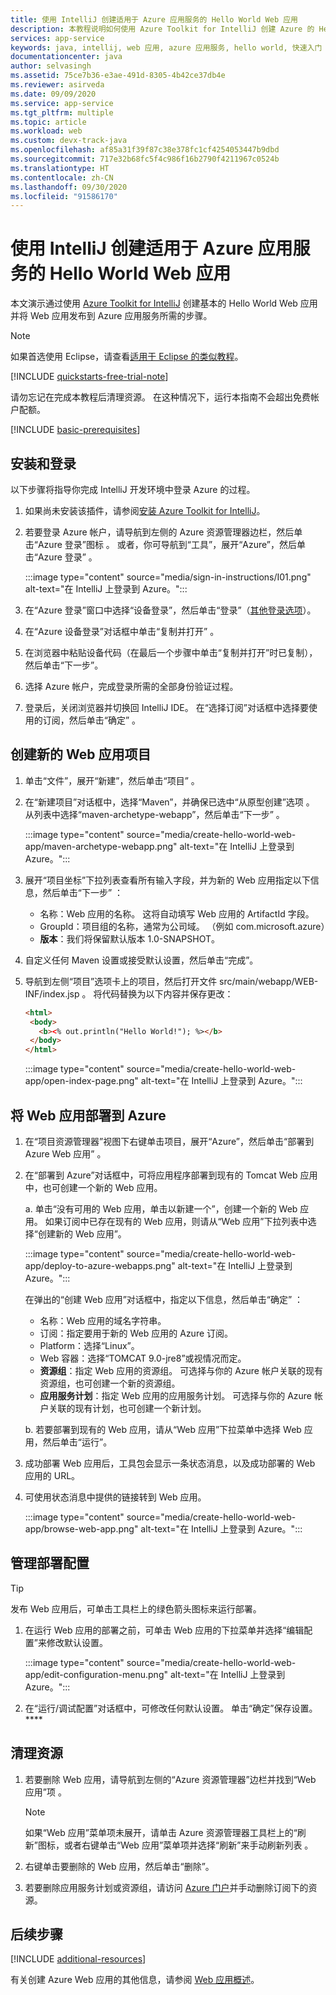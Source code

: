 ```yaml
---
title: 使用 IntelliJ 创建适用于 Azure 应用服务的 Hello World Web 应用
description: 本教程说明如何使用 Azure Toolkit for IntelliJ 创建 Azure 的 Hello World Web 应用。
services: app-service
keywords: java, intellij, web 应用, azure 应用服务, hello world, 快速入门
documentationcenter: java
author: selvasingh
ms.assetid: 75ce7b36-e3ae-491d-8305-4b42ce37db4e
ms.reviewer: asirveda
ms.date: 09/09/2020
ms.service: app-service
ms.tgt_pltfrm: multiple
ms.topic: article
ms.workload: web
ms.custom: devx-track-java
ms.openlocfilehash: af85a31f39f87c38e378fc1cf4254053447b9dbd
ms.sourcegitcommit: 717e32b68fc5f4c986f16b2790f4211967c0524b
ms.translationtype: HT
ms.contentlocale: zh-CN
ms.lasthandoff: 09/30/2020
ms.locfileid: "91586170"
---
```

# <a name="create-a-hello-world-web-app-for-azure-app-service-using-intellij"></a>使用 IntelliJ 创建适用于 Azure 应用服务的 Hello World Web 应用

本文演示通过使用 [Azure Toolkit for IntelliJ](https://plugins.jetbrains.com/plugin/8053) 创建基本的 Hello World Web 应用并将 Web 应用发布到 Azure 应用服务所需的步骤。

> [!NOTE]
>
> 如果首选使用 Eclipse，请查看[适用于 Eclipse 的类似教程][eclipse-hello-world]。
>
>[!INCLUDE [quickstarts-free-trial-note](includes/quickstarts-free-trial-note.md)]
>
> 请勿忘记在完成本教程后清理资源。 在这种情况下，运行本指南不会超出免费帐户配额。
>

[!INCLUDE [basic-prerequisites](includes/basic-prerequisites.md)]

## <a name="installation-and-sign-in"></a>安装和登录

以下步骤将指导你完成 IntelliJ 开发环境中登录 Azure 的过程。

1. 如果尚未安装该插件，请参阅[安装 Azure Toolkit for IntelliJ](installation.md)。

1. 若要登录 Azure 帐户，请导航到左侧的 Azure 资源管理器边栏，然后单击“Azure 登录”图标 。 或者，你可导航到“工具”，展开“Azure”，然后单击“Azure 登录”  。

   :::image type="content" source="media/sign-in-instructions/I01.png" alt-text="在 IntelliJ 上登录到 Azure。"::: 

1. 在“Azure 登录”窗口中选择“设备登录”，然后单击“登录”（[其他登录选项](sign-in-instructions.md)）。  

1. 在“Azure 设备登录”对话框中单击“复制并打开” 。

1. 在浏览器中粘贴设备代码（在最后一个步骤中单击“复制并打开”时已复制），然后单击“下一步”。 

1. 选择 Azure 帐户，完成登录所需的全部身份验证过程。

1. 登录后，关闭浏览器并切换回 IntelliJ IDE。 在“选择订阅”对话框中选择要使用的订阅，然后单击“确定” 。

## <a name="creating-a-new-web-app-project"></a>创建新的 Web 应用项目

1. 单击“文件”，展开“新建”，然后单击“项目”  。

1. 在“新建项目”对话框中，选择“Maven”，并确保已选中“从原型创建”选项  。 从列表中选择“maven-archetype-webapp”，然后单击“下一步” 。

   :::image type="content" source="media/create-hello-world-web-app/maven-archetype-webapp.png" alt-text="在 IntelliJ 上登录到 Azure。"::: 

1. 展开“项目坐标”下拉列表查看所有输入字段，并为新的 Web 应用指定以下信息，然后单击“下一步” ：

   * 名称：Web 应用的名称。 这将自动填写 Web 应用的 ArtifactId 字段。
   * GroupId：项目组的名称，通常为公司域。 （例如 com.microsoft.azure）
   * **版本**：我们将保留默认版本 1.0-SNAPSHOT。

1. 自定义任何 Maven 设置或接受默认设置，然后单击“完成”。

1. 导航到左侧“项目”选项卡上的项目，然后打开文件 src/main/webapp/WEB-INF/index.jsp 。 将代码替换为以下内容并保存更改：

   ```html
   <html>
    <body>
      <b><% out.println("Hello World!"); %></b>
    </body>
   </html>
   ```
   :::image type="content" source="media/create-hello-world-web-app/open-index-page.png" alt-text="在 IntelliJ 上登录到 Azure。":::

## <a name="deploying-web-app-to-azure"></a>将 Web 应用部署到 Azure

1. 在“项目资源管理器”视图下右键单击项目，展开“Azure”，然后单击“部署到 Azure Web 应用” 。

1. 在“部署到 Azure”对话框中，可将应用程序部署到现有的 Tomcat Web 应用中，也可创建一个新的 Web 应用。

   a. 单击“没有可用的 Web 应用，单击以新建一个”，创建一个新的 Web 应用。 如果订阅中已存在现有的 Web 应用，则请从“Web 应用”下拉列表中选择“创建新的 Web 应用”。

      :::image type="content" source="media/create-hello-world-web-app/deploy-to-azure-webapps.png" alt-text="在 IntelliJ 上登录到 Azure。":::

   在弹出的“创建 Web 应用”对话框中，指定以下信息，然后单击“确定” ： 

      * 名称：Web 应用的域名字符串。
      * 订阅：指定要用于新的 Web 应用的 Azure 订阅。
      * Platform：选择“Linux”。
      * Web 容器：选择“TOMCAT 9.0-jre8”或视情况而定。
      * **资源组**：指定 Web 应用的资源组。 可选择与你的 Azure 帐户关联的现有资源组，也可创建一个新的资源组。
      * **应用服务计划**：指定 Web 应用的应用服务计划。 可选择与你的 Azure 帐户关联的现有计划，也可创建一个新计划。

   b. 若要部署到现有的 Web 应用，请从“Web 应用”下拉菜单中选择 Web 应用，然后单击“运行”。

1. 成功部署 Web 应用后，工具包会显示一条状态消息，以及成功部署的 Web 应用的 URL。

1. 可使用状态消息中提供的链接转到 Web 应用。

   :::image type="content" source="media/create-hello-world-web-app/browse-web-app.png" alt-text="在 IntelliJ 上登录到 Azure。":::

## <a name="managing-deploy-configurations"></a>管理部署配置

> [!TIP]
> 发布 Web 应用后，可单击工具栏上的绿色箭头图标来运行部署。

1. 在运行 Web 应用的部署之前，可单击 Web 应用的下拉菜单并选择“编辑配置”来修改默认设置。

   :::image type="content" source="media/create-hello-world-web-app/edit-configuration-menu.png" alt-text="在 IntelliJ 上登录到 Azure。":::

1. 在“运行/调试配置”对话框中，可修改任何默认设置。 单击“确定”保存设置。****

## <a name="cleaning-up-resources"></a>清理资源

1. 若要删除 Web 应用，请导航到左侧的“Azure 资源管理器”边栏并找到“Web 应用”项 。 

   > [!NOTE]
   > 如果“Web 应用”菜单项未展开，请单击 Azure 资源管理器工具栏上的“刷新”图标，或者右键单击“Web 应用”菜单项并选择“刷新”来手动刷新列表 。

1. 右键单击要删除的 Web 应用，然后单击“删除”。

1. 若要删除应用服务计划或资源组，请访问 [Azure 门户](https://portal.azure.com)并手动删除订阅下的资源。

## <a name="next-steps"></a>后续步骤

[!INCLUDE [additional-resources](includes/additional-resources.md)]

有关创建 Azure Web 应用的其他信息，请参阅 [Web 应用概述]。

<!-- URL List -->

[Azure Toolkit for IntelliJ]: /azure/developer/java/tookit-for-intellij
[Azure Toolkit for Eclipse]: /azure/developer/java/tookit-for-eclipse
[eclipse-hello-world]: ../toolkit-for-eclipse/create-hello-world-web-app.md
[Web 应用概述]: /azure/app-service/app-service-web-overview
[Apache Tomcat]: http://tomcat.apache.org/
[Jetty]: http://www.eclipse.org/jetty/
[intelliJ-sign-in-instructions]: sign-in-instructions.md

<!-- IMG List -->
[marketplace]:media/create-hello-world-web-app/marketplace.png
[file-new-project]: media/create-hello-world-web-app/file-new-project.png
[maven-archetype-webapp]: media/create-hello-world-web-app/maven-archetype-webapp.png
[groupid-and-artifactid]: media/create-hello-world-web-app/groupid-and-artifactid.png
[maven-options]: media/create-hello-world-web-app/maven-options.png
[project-name]: media/create-hello-world-web-app/project-name.png
[open-index-page]: media/create-hello-world-web-app/open-index-page.png
[edit-index-page]: media/create-hello-world-web-app/edit-index-page.png
[deploy-to-azure-menu]: media/create-hello-world-web-app/run-on-web-app-menu.png
[deploy-to-azure-dialog]: media/create-hello-world-web-app/run-on-web-app-dialog.png
[deploy-to-existing-webapp]: media/create-hello-world-web-app/deploy-to-existing-webapp.png
[create-new-web-app-dialog]: media/create-hello-world-web-app/create-new-web-app-dialog.png
[successfully-deployed]: media/create-hello-world-web-app/successfully-deployed.png
[browse-web-app]: media/create-hello-world-web-app/browse-web-app.png
[edit-configuration-menu]: media/create-hello-world-web-app/edit-configuration-menu.png
[edit-configuration-dialog]: media/create-hello-world-web-app/edit-configuration-dialog.png
[clean-resources]: media/create-hello-world-web-app/clean-resource.png
